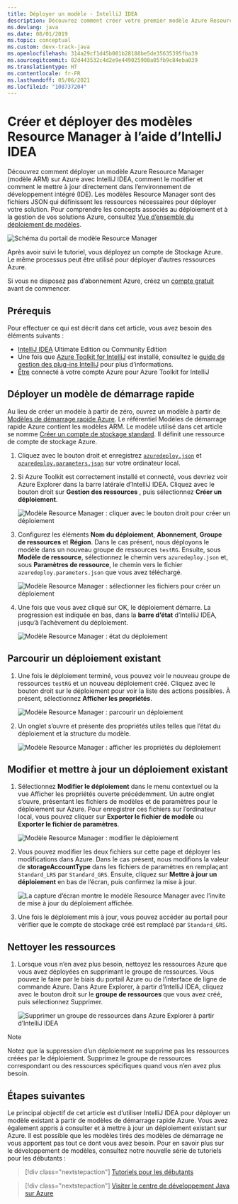 ```yaml
---
title: Déployer un modèle - IntelliJ IDEA
description: Découvrez comment créer votre premier modèle Azure Resource Manager (modèle ARM) avec IntelliJ IDEA et comment le déployer.
ms.devlang: java
ms.date: 08/01/2019
ms.topic: conceptual
ms.custom: devx-track-java
ms.openlocfilehash: 314a29cf1d45b001b28188be5de35635395fba39
ms.sourcegitcommit: 02d443532c4d2e9e449025908a05fb9c84eba039
ms.translationtype: HT
ms.contentlocale: fr-FR
ms.lasthandoff: 05/06/2021
ms.locfileid: "108737204"
---
```

# <a name="create-and-deploy-arm-templates-by-using-the-intellij-idea"></a>Créer et déployer des modèles Resource Manager à l’aide d’IntelliJ IDEA

Découvrez comment déployer un modèle Azure Resource Manager (modèle ARM) sur Azure avec IntelliJ IDEA, comment le modifier et comment le mettre à jour directement dans l’environnement de développement intégré (IDE). Les modèles Resource Manager sont des fichiers JSON qui définissent les ressources nécessaires pour déployer votre solution. Pour comprendre les concepts associés au déploiement et à la gestion de vos solutions Azure, consultez [Vue d’ensemble du déploiement de modèles](overview.md).

![Schéma du portail de modèle Resource Manager](./media/quickstart-create-templates-use-the-portal/azure-resource-manager-export-deploy-template-portal.png)

Après avoir suivi le tutoriel, vous déployez un compte de Stockage Azure. Le même processus peut être utilisé pour déployer d’autres ressources Azure.

Si vous ne disposez pas d’abonnement Azure, créez un [compte gratuit](https://azure.microsoft.com/free/) avant de commencer.

## <a name="prerequisites"></a>Prérequis

Pour effectuer ce qui est décrit dans cet article, vous avez besoin des éléments suivants :

* [IntelliJ IDEA](https://www.jetbrains.com/idea/download/) Ultimate Edition ou Community Edition
* Une fois que [Azure Toolkit for IntelliJ](https://plugins.jetbrains.com/plugin/8053) est installé, consultez le [guide de gestion des plug-ins IntelliJ](https://www.jetbrains.com/help/idea/managing-plugins.html) pour plus d’informations.
* [Être](/azure/developer/java/toolkit-for-intellij/sign-in-instructions) connecté à votre compte Azure pour Azure Toolkit for IntelliJ

## <a name="deploy-a-quickstart-template"></a>Déployer un modèle de démarrage rapide

Au lieu de créer un modèle à partir de zéro, ouvrez un modèle à partir de [Modèles de démarrage rapide Azure](https://azure.microsoft.com/resources/templates/). Le référentiel Modèles de démarrage rapide Azure contient les modèles ARM. Le modèle utilisé dans cet article se nomme [Créer un compte de stockage standard](https://github.com/Azure/azure-quickstart-templates/tree/master/quickstarts/microsoft.storage/storage-account-create/). Il définit une ressource de compte de stockage Azure.

1. Cliquez avec le bouton droit et enregistrez [`azuredeploy.json`](https://raw.githubusercontent.com/Azure/azure-quickstart-templates/master/quickstarts/microsoft.storage/storage-account-create/azuredeploy.json) et [`azuredeploy.parameters.json`](https://raw.githubusercontent.com/Azure/azure-quickstart-templates/master/quickstarts/microsoft.storage/storage-account-create/azuredeploy.parameters.json) sur votre ordinateur local.

1. Si Azure Toolkit est correctement installé et connecté, vous devriez voir Azure Explorer dans la barre latérale d’IntelliJ IDEA. Cliquez avec le bouton droit sur **Gestion des ressources** , puis sélectionnez **Créer un déploiement**.

    ![Modèle Resource Manager : cliquer avec le bouton droit pour créer un déploiement](./media/create-templates-use-intellij/resource-manager-create-deployment-right-click.png)

1. Configurez les éléments **Nom du déploiement**, **Abonnement**, **Groupe de ressources** et **Région**. Dans le cas présent, nous déployons le modèle dans un nouveau groupe de ressources `testRG`. Ensuite, sous **Modèle de ressource**, sélectionnez le chemin vers `azuredeploy.json` et, sous **Paramètres de ressource**, le chemin vers le fichier `azuredeploy.parameters.json` que vous avez téléchargé.

    ![Modèle Resource Manager : sélectionner les fichiers pour créer un déploiement](./media/create-templates-use-intellij/resource-manager-create-deployment-select-files.png)

1. Une fois que vous avez cliqué sur OK, le déploiement démarre. La progression est indiquée en bas, dans la **barre d’état** d’IntelliJ IDEA, jusqu’à l’achèvement du déploiement.

    ![Modèle Resource Manager : état du déploiement](./media/create-templates-use-intellij/resource-manager-create-deployment-status.png)

## <a name="browse-an-existing-deployment"></a>Parcourir un déploiement existant

1. Une fois le déploiement terminé, vous pouvez voir le nouveau groupe de ressources `testRG` et un nouveau déploiement créé. Cliquez avec le bouton droit sur le déploiement pour voir la liste des actions possibles. À présent, sélectionnez **Afficher les propriétés**.

    ![Modèle Resource Manager : parcourir un déploiement](./media/create-templates-use-intellij/resource-manager-deployment-browse.png)

1. Un onglet s’ouvre et présente des propriétés utiles telles que l’état du déploiement et la structure du modèle.

    ![Modèle Resource Manager : afficher les propriétés du déploiement](./media/create-templates-use-intellij/resource-manager-deployment-show-properties.png)

## <a name="edit-and-update-an-existing-deployment"></a>Modifier et mettre à jour un déploiement existant

1. Sélectionnez **Modifier le déploiement** dans le menu contextuel ou la vue Afficher les propriétés ouverte précédemment. Un autre onglet s’ouvre, présentant les fichiers de modèles et de paramètres pour le déploiement sur Azure. Pour enregistrer ces fichiers sur l’ordinateur local, vous pouvez cliquer sur **Exporter le fichier de modèle** ou **Exporter le fichier de paramètres**.

    ![Modèle Resource Manager : modifier le déploiement](./media/create-templates-use-intellij/resource-manager-edit-deployment.png)

1. Vous pouvez modifier les deux fichiers sur cette page et déployer les modifications dans Azure. Dans le cas présent, nous modifions la valeur de **storageAccountType** dans les fichiers de paramètres en remplaçant `Standard_LRS` par `Standard_GRS`. Ensuite, cliquez sur **Mettre à jour un déploiement** en bas de l’écran, puis confirmez la mise à jour.

    ![La capture d’écran montre le modèle Resource Manager avec l’invite de mise à jour du déploiement affichée.](./media/create-templates-use-intellij/resource-manager-edit-deployment-update.png)

1. Une fois le déploiement mis à jour, vous pouvez accéder au portail pour vérifier que le compte de stockage créé est remplacé par `Standard_GRS`.

## <a name="clean-up-resources"></a>Nettoyer les ressources

1. Lorsque vous n’en avez plus besoin, nettoyez les ressources Azure que vous avez déployées en supprimant le groupe de ressources. Vous pouvez le faire par le biais du portail Azure ou de l’interface de ligne de commande Azure. Dans Azure Explorer, à partir d’IntelliJ IDEA, cliquez avec le bouton droit sur le **groupe de ressources** que vous avez créé, puis sélectionnez Supprimer.

    ![Supprimer un groupe de ressources dans Azure Explorer à partir d’IntelliJ IDEA](./media/create-templates-use-intellij/delete-resource-group.png)

> [!NOTE]
> Notez que la suppression d’un déploiement ne supprime pas les ressources créées par le déploiement. Supprimez le groupe de ressources correspondant ou des ressources spécifiques quand vous n’en avez plus besoin.

## <a name="next-steps"></a>Étapes suivantes

Le principal objectif de cet article est d’utiliser IntelliJ IDEA pour déployer un modèle existant à partir de modèles de démarrage rapide Azure. Vous avez également appris à consulter et à mettre à jour un déploiement existant sur Azure. Il est possible que les modèles tirés des modèles de démarrage ne vous apportent pas tout ce dont vous avez besoin. Pour en savoir plus sur le développement de modèles, consultez notre nouvelle série de tutoriels pour les débutants :

> [!div class="nextstepaction"]
> [Tutoriels pour les débutants](./template-tutorial-create-first-template.md)

> [!div class="nextstepaction"]
> [Visiter le centre de développement Java sur Azure](/azure/java)
